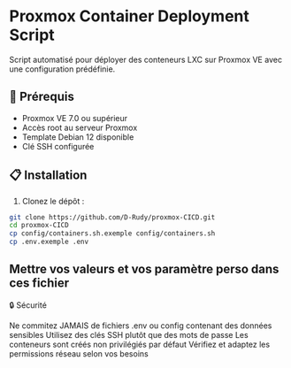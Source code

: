 # Proxmox Container Deployment Script

Script automatisé pour déployer des conteneurs LXC sur Proxmox VE avec une configuration prédéfinie.

## 🚀 Prérequis

- Proxmox VE 7.0 ou supérieur
- Accès root au serveur Proxmox
- Template Debian 12 disponible
- Clé SSH configurée

## 📋 Installation

1. Clonez le dépôt :
```bash
git clone https://github.com/D-Rudy/proxmox-CICD.git
cd proxmox-CICD
cp config/containers.sh.exemple config/containers.sh
cp .env.exemple .env
```
## Mettre vos valeurs et vos paramètre perso dans ces fichier

🔒 Sécurité

Ne commitez JAMAIS de fichiers .env ou config contenant des données sensibles
Utilisez des clés SSH plutôt que des mots de passe
Les conteneurs sont créés non privilégiés par défaut
Vérifiez et adaptez les permissions réseau selon vos besoins
